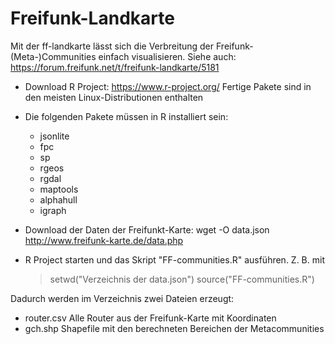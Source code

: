 # Freifunk-Landkarte
Mit der ff-landkarte lässt sich die Verbreitung der Freifunk-(Meta-)Communities einfach visualisieren. Siehe auch: https://forum.freifunk.net/t/freifunk-landkarte/5181

- Download R Project: https://www.r-project.org/ Fertige Pakete sind in den meisten Linux-Distributionen enthalten
- Die folgenden Pakete müssen in R installiert sein:
  * jsonlite
  * fpc
  * sp
  * rgeos
  * rgdal
  * maptools
  * alphahull
  * igraph

- Download der Daten der Freifunkt-Karte: wget -O data.json http://www.freifunk-karte.de/data.php
 
- R Project starten und das Skript "FF-communities.R" ausführen. Z. B. mit 
  > setwd("Verzeichnis der data.json")
  > source("FF-communities.R")

Dadurch werden im Verzeichnis zwei Dateien erzeugt:
  * router.csv    Alle Router aus der Freifunk-Karte mit Koordinaten
  * gch.shp       Shapefile mit den berechneten Bereichen der Metacommunities
